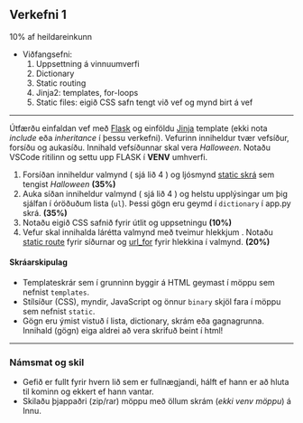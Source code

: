 ## Verkefni 1 
10% af heildareinkunn
- Viðfangsefni: 
   1. Uppsettning á vinnuumverfi
   1. Dictionary
   1. Static routing 
   1. Jinja2: templates, for-loops
   1. Static files: eigið CSS safn tengt við vef og mynd birt á vef
---

Útfærðu einfaldan vef með [Flask](https://flask.palletsprojects.com/en/2.3.x/) og einföldu [Jinja](https://jinja.palletsprojects.com/en/3.0.x/templates/) template (ekki nota _include_ eða _inheritance_ í þessu verkefni). Vefurinn inniheldur tvær vefsíður, forsíðu og aukasíðu. Innihald vefsíðunnar skal vera _Halloween_.  Notaðu VSCode ritilinn og settu upp FLASK í **VENV** umhverfi.

1. Forsíðan inniheldur valmynd ( sjá lið 4 ) og ljósmynd [static skrá](https://github.com/vefthroun/Vefforritun1/blob/main/Verkefni1/namsefni/staticFiles.py) sem tengist _Halloween_ **(35%)**
1. Auka síðan inniheldur valmynd ( sjá lið 4 ) og helstu upplýsingar um þig sjálfan í óröðuðum lista (`ul`). Þessi gögn eru geymd í `dictionary` í app.py skrá. **(35%)**
1. Notaðu eigið CSS safnið fyrir útlit og uppsetningu **(10%)**
1. Vefur skal innihalda lárétta valmynd með tveimur hlekkjum . Notaðu [static route](https://github.com/vefthroun/Vefforritun1/blob/main/Verkefni1/namsefni/staticRoutes.py) fyrir síðurnar og [url_for](https://github.com/vefthroun/Vefforritun1/blob/main/Verkefni1/namsefni/urlfor.py) fyrir hlekkina í valmynd. **(20%)**

#### Skráarskipulag
- Templateskrár sem í grunninn byggir á HTML geymast í möppu sem nefnist `templates`.
- Stílsíður (CSS), myndir, JavaScript og önnur `binary` skjöl fara í möppu sem nefnist `static`.
- Gögn eru ýmist vistuð í lista, dictionary, skrám eða gagnagrunna. Innihald (gögn) eiga aldrei að vera skrifuð beint í html!
  
---

### Námsmat og skil
- Gefið er fullt fyrir hvern lið sem er fullnægjandi, hálft ef hann er að hluta til kominn og ekkert ef hann vantar.
- Skilaðu þjappaðri (zip/rar) möppu með öllum skrám (_ekki venv möppu_) á Innu.
